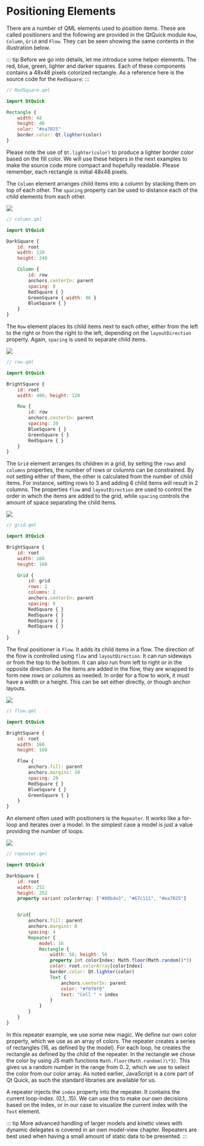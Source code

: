# Positioning Elements

There are a number of QML elements used to position items. These are called positioners and the following are provided in the QtQuick module `Row`, `Column`, `Grid` and `Flow`. They can be seen showing the same contents in the illustration below.


::: tip
Before we go into details, let me introduce some helper elements. The red, blue, green, lighter and darker squares. Each of these components contains a 48x48 pixels colorized rectangle. As a reference here is the source code for the `RedSquare`:
:::

```qml
// RedSquare.qml

import QtQuick

Rectangle {
    width: 48
    height: 48
    color: "#ea7025"
    border.color: Qt.lighter(color)
}
```

Please note the use of `Qt.lighter(color)` to produce a lighter border color based on the fill color. We will use these helpers in the next examples to make the source code more compact and hopefully readable. Please remember, each rectangle is initial 48x48 pixels.

The `Column` element arranges child items into a column by stacking them on top of each other. The `spacing` property can be used to distance each of the child elements from each other.

![](./assets/column.png)

```qml
// column.qml

import QtQuick

DarkSquare {
    id: root
    width: 120
    height: 240

    Column {
        id: row
        anchors.centerIn: parent
        spacing: 8
        RedSquare { }
        GreenSquare { width: 96 }
        BlueSquare { }
    }
}
```

The `Row` element places its child items next to each other, either from the left to the right or from the right to the left, depending on the `layoutDirection` property. Again, `spacing` is used to separate child items.

![](./assets/row.png)

```qml
// row.qml

import QtQuick

BrightSquare {
    id: root
    width: 400; height: 120

    Row {
        id: row
        anchors.centerIn: parent
        spacing: 20
        BlueSquare { }
        GreenSquare { }
        RedSquare { }
    }
}
```

The `Grid` element arranges its children in a grid, by setting the `rows` and `columns` properties, the number of rows or columns can be constrained. By not setting either of them, the other is calculated from the number of child items. For instance, setting rows to 3 and adding 6 child items will result in 2 columns. The properties `flow` and `layoutDirection` are used to control the order in which the items are added to the grid, while `spacing` controls the amount of space separating the child items.

![](./assets/grid.png)

```qml
// grid.qml

import QtQuick

BrightSquare {
    id: root
    width: 160
    height: 160

    Grid {
        id: grid
        rows: 2
        columns: 2
        anchors.centerIn: parent
        spacing: 8
        RedSquare { }
        RedSquare { }
        RedSquare { }
        RedSquare { }
    }
}
```

The final positioner is `Flow`. It adds its child items in a flow. The direction of the flow is controlled using `flow` and `layoutDirection`. It can run sideways or from the top to the bottom. It can also run from left to right or in the opposite direction. As the items are added in the flow, they are wrapped to form new rows or columns as needed. In order for a flow to work, it must have a width or a height. This can be set either directly, or though anchor layouts.

![](./assets/flow.png)

```qml
// flow.qml

import QtQuick

BrightSquare {
    id: root
    width: 160
    height: 160

    Flow {
        anchors.fill: parent
        anchors.margins: 20
        spacing: 20
        RedSquare { }
        BlueSquare { }
        GreenSquare { }
    }
}
```

An element often used with positioners is the `Repeater`. It works like a for-loop and iterates over a model. In the simplest case a model is just a value providing the number of loops.

![](./assets/repeater.png)


```qml
// repeater.qml

import QtQuick

DarkSquare {
    id: root
    width: 252
    height: 252
    property variant colorArray: ["#00bde3", "#67c111", "#ea7025"]


    Grid{
        anchors.fill: parent
        anchors.margins: 8
        spacing: 4
        Repeater {
            model: 16
            Rectangle {
                width: 56; height: 56
                property int colorIndex: Math.floor(Math.random()*3)
                color: root.colorArray[colorIndex]
                border.color: Qt.lighter(color)
                Text {
                    anchors.centerIn: parent
                    color: "#f0f0f0"
                    text: "Cell " + index
                }
            }
        }
    }
}
```

In this repeater example, we use some new magic. We define our own color property, which we use as an array of colors. The repeater creates a series of rectangles (16, as defined by the model). For each loop, he creates the rectangle as defined by the child of the repeater. In the rectangle we chose the color by using JS math functions `Math.floor(Math.random()\*3)`. This gives us a random number in the range from 0..2, which we use to select the color from our color array. As noted earlier, JavaScript is a core part of Qt Quick, as such the standard libraries are available for us.

A repeater injects the `index` property into the repeater. It contains the current loop-index. (0,1,..15). We can use this to make our own decisions based on the index, or in our case to visualize the current index with the `Text` element.

::: tip
More advanced handling of larger models and kinetic views with dynamic delegates is covered in an own model-view chapter. Repeaters are best used when having a small amount of static data to be presented.
:::


